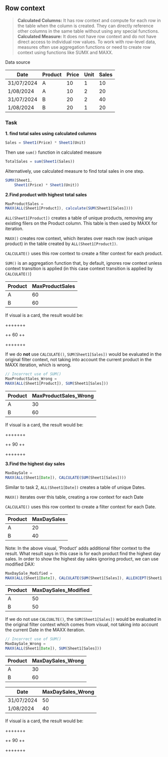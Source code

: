 ## Row context

> **Calculated Columns:**
It has row context and compute for each row in the table when the column is created.
They can directly reference other columns in the same table without using any special functions.  
>**Calculated Measure:**
It does not have row context and do not have direct access to individual row values.
To work with row-level data, measures often use aggregation functions or need to create row context using functions like SUMX and MAXX.

</aside>

Data source

| Date | Product | Price | Unit | Sales |
| --- | --- | --- | --- | --- |
| 31/07/2024 | A | 10 | 1 | 10 |
| 1/08/2024 | A | 10 | 2 | 20 |
| 31/07/2024 | B | 20 | 2 | 40 |
| 1/08/2024 | B | 20 | 1 | 20 |

### Task

**1. find total sales using calculated columns**

```jsx
Sales = Sheet1(Price) * Sheet1(Unit)
```

Then use `sum()` function in calculated measure

```jsx
TotalSales = sum(Sheet1(Sales))
```

Alternatively, use calculated measure to find total sales in one step.

```jsx
SUMX(Sheet1, 
	Sheet1(Price) * Sheet1(Unit))
```

**2.Find product with highest total sales**

```jsx
MaxProductSales = 
MAXX(ALL(Sheet1[Product]), calculate(SUM(Sheet1[Sales])))
```

`ALL(Sheet1[Product])` creates a table of unique products, removing any existing filers on the Product column. This table is then used by MAXX for iteration.

`MAXX()` creates row context, which iterates over reach row (each unique product) in the table created by `ALL(Sheet1[Product])`.

`CALCULATE()` uses this row context to create a filter context for each product.

`SUM()` is an aggregation function that, by default, ignores row context unless context transition is applied (in this case context transition is applied by `CALCULATE()`)

| Product | MaxProductSales |
| --- | --- |
| A | 60 |
| B | 60 |

If visual is a card, the result would be:

+++++++

++  60  ++

+++++++

If we do **not** use `CALCULATE()`, `SUM(Sheet1[Sales])` would be evaluated in the original filter context, not taking into account the current product in the MAXX iteration, which is wrong.

```jsx
// Incorrect use of SUM() 
MaxProductSales_Wrong = 
MAXX(ALL(Sheet1[Product]), SUM(Sheet1[Sales]))
```

| Product | MaxProductSales_Wrong |
| --- | --- |
| A | 30 |
| B | 60 |

If visual is a card, the result would be:

+++++++

++  90  ++

+++++++

**3.Find the highest day sales**

```jsx
MaxDaySale = 
MAXX(ALL(Sheet1[Date]), CALCULATE(SUM(Sheet1[Sales])))
```
Similar to task 2, `ALL(Sheet1[Date])` creates a table of unique Dates.

`MAXX()` iterates over this table, creating a row context for each Date

`CALCULATE()` uses this row context to create a filter context for each Date. 

| Product | MaxDaySales |
| --- | --- |
| A | 20 |
| B | 40 |

Note: In the above visual, ‘Product’ adds additional filter context to the result. What result says in this case is for each product find the highest day sales. In order to show the highest day sales ignoring product, we can use modified DAX:

```jsx
MaxDaySale_Modified = 
MAXX(ALL(Sheet1[Date]), CALCULATE(SUM(Sheet1[Sales]), ALLEXCEPT(Sheet1, Sheet1[Date])))
```

| Product | MaxDaySales_Modified |
| --- | --- |
| A | 50 |
| B | 50 |


If we do not use `CALCUALTE()`, the `SUM(Sheet1[Sales])` would be evaluated in the original filter context which comes from visual, not taking into account the current Date in the MAXX iteration.

```jsx
// Incorrect use of SUM()
MaxDaySale_Wrong = 
MAXX(ALL(Sheet1[Date]), SUM(Sheet1[Sales]))
```

| Product | MaxDaySales_Wrong |
| --- | --- |
| A | 30 |
| B | 60 |

| Date | MaxDaySales_Wrong |
| --- | --- |
| 31/07/2024 | 50 |
| 1/08/2024 | 40 |

If visual is a card, the result would be:

+++++++

++  90  ++

+++++++